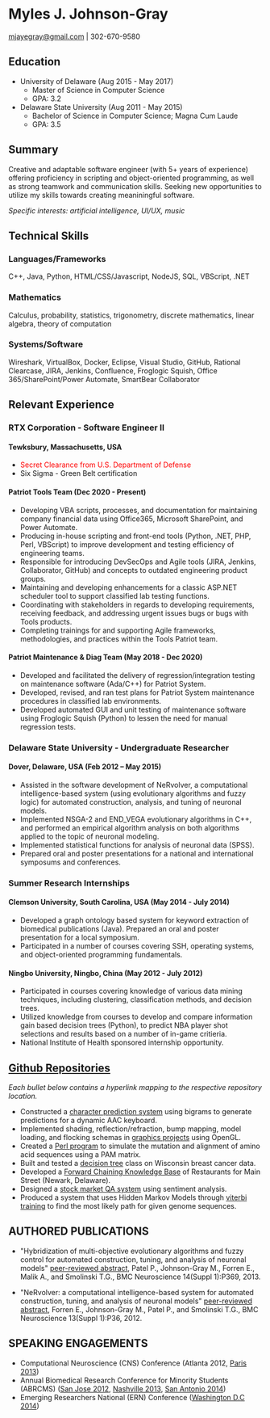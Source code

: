 # Myles J. Johnson-Gray
mjayegray@gmail.com | 302-670-9580

## Education
* University of Delaware (Aug 2015 - May 2017)
    * Master of Science in Computer Science
    * GPA: 3.2
* Delaware State University (Aug 2011 - May 2015)
    * Bachelor of Science in Computer Science; Magna Cum Laude
    * GPA: 3.5


## Summary
Creative and adaptable software engineer (with 5+ years of experience) offering proficiency in scripting and object-oriented programming, as well as strong teamwork and communication skills. Seeking new opportunities to utilize my skills towards creating meaniningful software.

_Specific interests: artificial intelligence, UI/UX, music_


## Technical Skills
### Languages/Frameworks
C++, Java, Python, HTML/CSS/Javascript, NodeJS, SQL, VBScript, .NET

### Mathematics
Calculus, probability, statistics, trigonometry, discrete mathematics, linear algebra, theory of computation

### Systems/Software
Wireshark, VirtualBox, Docker, Eclipse, Visual Studio, GitHub, Rational Clearcase, JIRA, Jenkins, Confluence, Froglogic Squish, Office 365/SharePoint/Power Automate, SmartBear Collaborator






## Relevant Experience
### RTX Corporation - Software Engineer II
#### Tewksbury, Massachusetts, USA
* <font color="red">Secret Clearance from U.S. Department of Defense</font>
* Six Sigma - Green Belt certification

#### Patriot Tools Team (Dec 2020 - Present)
* Developing VBA scripts, processes, and documentation for maintaining company financial data using Office365, Microsoft SharePoint, and Power Automate.
* Producing in-house scripting and front-end tools (Python, .NET, PHP, Perl, VBScript) to improve development and testing efficiency of engineering teams.
* Responsible for introducing DevSecOps and Agile tools (JIRA, Jenkins, Collaborator, GitHub) and concepts to outdated engineering product groups.
* Maintaining and developing enhancements for a classic ASP.NET scheduler tool to support classified lab testing functions.
* Coordinating with stakeholders in regards to developing requirements, receiving feedback, and addressing urgent issues bugs or bugs with Tools products.
* Completing trainings for and supporting Agile frameworks, methodologies, and practices within the Tools Patriot team.

#### Patriot Maintenance & Diag Team (May 2018 - Dec 2020)
* Developed and facilitated the delivery of regression/integration testing on maintenance software (Ada/C++) for Patriot System.
* Developed, revised, and ran test plans for Patriot System maintenance procedures in classified lab environments.
* Developed automated GUI and unit testing of maintenance software using Froglogic Squish (Python) to lessen the need for manual regression tests.


### Delaware State University - Undergraduate Researcher
#### Dover, Delaware, USA (Feb 2012 – May 2015)
* Assisted in the software development of NeRvolver, a computational intelligence-based system (using evolutionary algorithms and fuzzy logic) for automated construction, analysis, and tuning of neuronal models. 
* Implemented NSGA-2 and END_VEGA evolutionary algorithms in C++, and performed an empirical algorithm analysis on both algorithms applied to the topic of neuronal modeling. 
* Implemented statistical functions for analysis of neuronal data (SPSS).
* Prepared oral and poster presentations for a national and international symposums and conferences. 


### Summer Research Internships
#### Clemson University, South Carolina, USA (May 2014 - July 2014)
* Developed a graph ontology based system for keyword extraction of biomedical publications (Java). Prepared an oral and poster presentation for a local symposium. 
* Participated in a number of courses covering SSH, operating systems, and object-oriented programming fundamentals.

#### Ningbo University, Ningbo, China (May 2012 - July 2012)
* Participated in courses covering knowledge of various data mining techniques, including clustering, classification methods, and decision trees. 
* Utilized knowledge from courses to develop and compare information gain based decision trees (Python), to predict NBA player shot selections and results based on a number of in-game critieria. 
* National Institute of Health sponsored internship opportunity. 

## [Github Repositories](https://github.com/gitmyles?tab=repositories)
_Each bullet below contains a hyperlink mapping to the respective repository location._
* Constructed a [character prediction system](https://github.com/gitmyles/keyboard-prediction) using bigrams to generate predictions for a dynamic AAC keyboard.
* Implemented shading, reflection/refraction, bump mapping, model loading, and flocking schemas in [graphics projects](https://github.com/gitmyles/graphics-triangles/blob/master/tutorial03.cpp) using OpenGL.
* Created a [Perl program](https://github.com/gitmyles/genome-mutate-PAM) to simulate the mutation and alignment of amino acid sequences using a PAM matrix.
* Built and tested a [decision tree](https://github.com/gitmyles/decision-tree) class on Wisconsin breast cancer data.
* Developed a [Forward Chaining Knowledge Base](https://github.com/gitmyles/forward-chaining-main-street-knowledge-base) of Restaurants for Main Street (Newark, Delaware).
* Designed a [stock market QA system](https://github.com/gitmyles/stock-market-sentiment-analysis) using sentiment analysis.
* Produced a system that uses Hidden Markov Models through [viterbi training](https://github.com/gitmyles/genome-viterbi-training/blob/master/viterbi.py) to find the most likely path for given genome sequences.


## AUTHORED PUBLICATIONS
* "Hybridization of multi-objective evolutionary algorithms and fuzzy control for automated construction, tuning, and analysis of neuronal models"
[peer-reviewed abstract](https://bmcneurosci.biomedcentral.com/articles/10.1186/1471-2202-14-S1-P369), Patel P., Johnson-Gray M., Forren E., Malik A., and Smolinski T.G., BMC Neuroscience 14(Suppl 1):P369, 2013.

* "NeRvolver: a computational intelligence-based system for automated construction, tuning, and analysis of neuronal models"
[peer-reviewed abstract](https://bmcneurosci.biomedcentral.com/articles/10.1186/1471-2202-13-S1-P36), Forren E., Johnson-Gray M., Patel P., and Smolinski T.G., BMC Neuroscience 13(Suppl 1):P36, 2012.


## SPEAKING ENGAGEMENTS
* Computational Neuroscience (CNS) Conference (Atlanta 2012, [Paris 2013](https://www.cnsorg.org/cns-2013-paris)) 
* Annual Biomedical Research Conference for Minority Students (ABRCMS) ([San Jose 2012](https://abrcms.org/images/Past_Programs/2012_ABRCMS_Final_Program.pdf), [Nashville 2013](https://abrcms.org/images/Past_Programs/Final_Program__Exhibit_Guide-_Website_Version.pdf), [San Antonio 2014](https://abrcms.org/images/Past_Programs/2014_ABRCMS_Final_Program.pdf)) 
* Emerging Researchers National (ERN) Conference ([Washington D.C 2014](https://new.emerging-researchers.org/wp-content/uploads/2014/02/2014ERNUndergradPosterPresentationSchedule.pdf)) 



